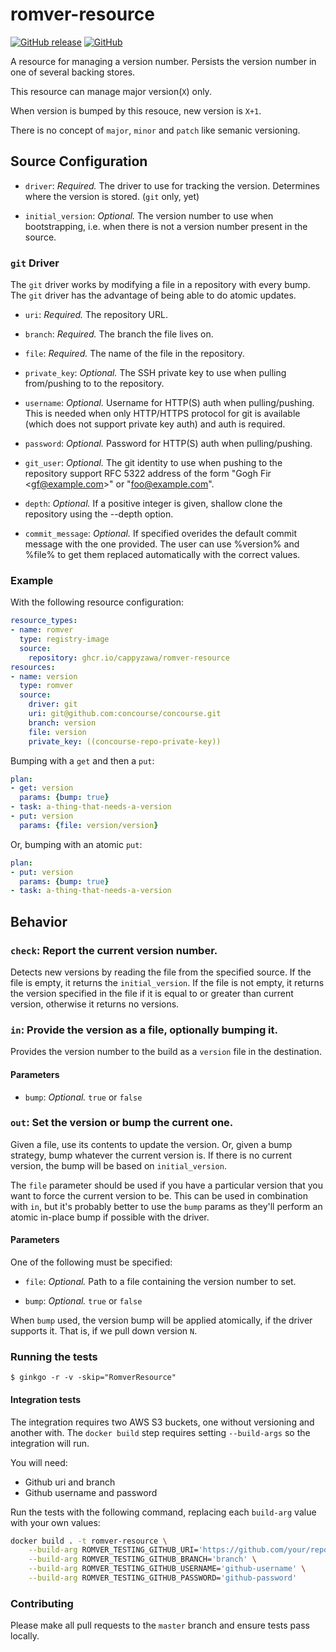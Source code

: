 # romver-resource
[![GitHub release](https://img.shields.io/github/release/cappyzawa/romver-resource.svg)](https://github.com/cappyzawa/romver-resource/releases)
[![GitHub](https://img.shields.io/github/license/cappyzawa/romver-resource.svg)](./LICENSE)

A resource for managing a version number. Persists the version number in one of several backing stores.

This resource can manage major version(`X`) only.

When version is bumped by this resouce, new version is `X+1`.

There is no concept of `major`, `minor` and `patch` like semanic versioning.

## Source Configuration

* `driver`: *Required.* The driver to use for tracking the
  version. Determines where the version is stored. (`git` only, yet)

* `initial_version`: *Optional.* The version number to use when
bootstrapping, i.e. when there is not a version number present in the source.

### `git` Driver

The `git` driver works by modifying a file in a repository with every bump. The
`git` driver has the advantage of being able to do atomic updates.

* `uri`: *Required.* The repository URL.

* `branch`: *Required.* The branch the file lives on.

* `file`: *Required.* The name of the file in the repository.

* `private_key`: *Optional.* The SSH private key to use when pulling from/pushing to to the repository.

* `username`: *Optional.* Username for HTTP(S) auth when pulling/pushing.
   This is needed when only HTTP/HTTPS protocol for git is available (which does not support private key auth)
   and auth is required.

* `password`: *Optional.* Password for HTTP(S) auth when pulling/pushing.

* `git_user`: *Optional.* The git identity to use when pushing to the
  repository support RFC 5322 address of the form "Gogh Fir \<gf@example.com\>" or "foo@example.com".

* `depth`: *Optional.* If a positive integer is given, shallow clone the repository using the --depth option.

* `commit_message`: *Optional.* If specified overides the default commit message with the one provided. The user can use %version% and %file% to get them replaced automatically with the correct values.

### Example

With the following resource configuration:

``` yaml
resource_types:
- name: romver
  type: registry-image
  source:
    repository: ghcr.io/cappyzawa/romver-resource
resources:
- name: version
  type: romver
  source:
    driver: git
    uri: git@github.com:concourse/concourse.git
    branch: version
    file: version
    private_key: ((concourse-repo-private-key))
```

Bumping with a `get` and then a `put`:

``` yaml
plan:
- get: version
  params: {bump: true}
- task: a-thing-that-needs-a-version
- put: version
  params: {file: version/version}
```

Or, bumping with an atomic `put`:

``` yaml
plan:
- put: version
  params: {bump: true}
- task: a-thing-that-needs-a-version
```

## Behavior

### `check`: Report the current version number.

Detects new versions by reading the file from the specified source. If the file is empty, it returns the `initial_version`. If the file is not empty, it returns the version specified in the file if it is equal to or greater than current version, otherwise it returns no versions.

### `in`: Provide the version as a file, optionally bumping it.

Provides the version number to the build as a `version` file in the destination.

#### Parameters

* `bump`: *Optional.* `true` or `false`

### `out`: Set the version or bump the current one.

Given a file, use its contents to update the version. Or, given a bump
strategy, bump whatever the current version is. If there is no current version,
the bump will be based on `initial_version`.

The `file` parameter should be used if you have a particular version that you
want to force the current version to be. This can be used in combination with
`in`, but it's probably better to use the `bump` params as they'll
perform an atomic in-place bump if possible with the driver.

#### Parameters

One of the following must be specified:

* `file`: *Optional.* Path to a file containing the version number to set.

* `bump`: *Optional.* `true` or `false`

When `bump` used, the version bump will be applied atomically,
if the driver supports it. That is, if we pull down version `N`. 

### Running the tests

```
$ ginkgo -r -v -skip="RomverResource"
```

#### Integration tests

The integration requires two AWS S3 buckets, one without versioning and another
with. The `docker build` step requires setting `--build-args` so the
integration will run.

You will need:
* Github uri and branch
* Github username and password

Run the tests with the following command, replacing each `build-arg` value with your own values:

```sh
docker build . -t romver-resource \
    --build-arg ROMVER_TESTING_GITHUB_URI='https://github.com/your/repo' \
    --build-arg ROMVER_TESTING_GITHUB_BRANCH='branch' \
    --build-arg ROMVER_TESTING_GITHUB_USERNAME='github-username' \
    --build-arg ROMVER_TESTING_GITHUB_PASSWORD='github-password'
```

### Contributing

Please make all pull requests to the `master` branch and ensure tests pass
locally.
